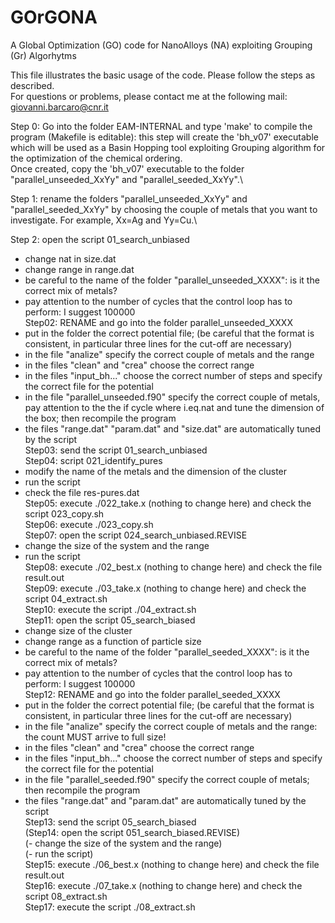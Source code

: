 # GOrGONA
A Global Optimization (GO) code for NanoAlloys (NA) exploiting Grouping (Gr) Algorhytms

This file illustrates the basic usage of the code. Please follow the steps as described. \
For questions or problems, please contact me at the following mail: giovanni.barcaro@cnr.it

Step 0: Go into the folder EAM-INTERNAL and type 'make' to compile the program (Makefile is editable): this step will create the 'bh_v07' executable which will be used as a Basin Hopping tool exploiting Grouping algorithm for the optimization of the chemical ordering. \
Once created, copy the 'bh_v07' executable to the folder "parallel_unseeded_XxYy" and "parallel_seeded_XxYy".\

Step 1: rename the folders "parallel_unseeded_XxYy" and "parallel_seeded_XxYy" by choosing the couple of metals that you want to investigate. For example, Xx=Ag and Yy=Cu.\

Step 2: open the script 01_search_unbiased
 - change nat in size.dat
 - change range in range.dat
 - be careful to the name of the folder "parallel_unseeded_XXXX": is it the correct mix of metals?
 - pay attention to the number of cycles that the control loop has to perform: I suggest 100000 \
 Step02: RENAME and go into the folder parallel_unseeded_XXXX
 - put in the folder the correct potential file; (be careful that the format is consistent, in particular three lines for the cut-off are necessary)
 - in the file "analize" specify the correct couple of metals and the range
 - in the files "clean" and "crea" choose the correct range
 - in the files "input_bh..." choose the correct number of steps and specify the correct file for the potential
 - in the file "parallel_unseeded.f90" specify the correct couple of metals, pay attention to the the if cycle where i.eq.nat and tune the dimension of the box; then recompile the program
 - the files "range.dat" "param.dat" and "size.dat" are automatically tuned by the script \
 Step03: send the script 01_search_unbiased \
 Step04: script 021_identify_pures 
 - modify the name of the metals and the dimension of the cluster
 - run the script
 - check the file res-pures.dat \
 Step05: execute ./022_take.x (nothing to change here) and check the script 023_copy.sh \
 Step06: execute ./023_copy.sh \
 Step07: open the script 024_search_unbiased.REVISE 
 - change the size of the system and the range
 - run the script \
 Step08: execute ./02_best.x (nothing to change here) and check the file result.out \
 Step09: execute ./03_take.x (nothing to change here) and check the script 04_extract.sh \
 Step10: execute the script ./04_extract.sh \
 Step11: open the script 05_search_biased
 - change size of the cluster
 - change range as a function of particle size
 - be careful to the name of the folder "parallel_seeded_XXXX": is it the correct mix of metals?
 - pay attention to the number of cycles that the control loop has to perform: I suggest 100000 \
 Step12: RENAME and go into the folder parallel_seeded_XXXX
 - put in the folder the correct potential file; (be careful that the format is consistent, in particular three lines for the cut-off are necessary)
 - in the file "analize" specify the correct couple of metals and the range: the count MUST arrive to full size!
 - in the files "clean" and "crea" choose the correct range
 - in the files "input_bh..." choose the correct number of steps and specify the correct file for the potential
 - in the file "parallel_seeded.f90" specify the correct couple of metals; then recompile the program
 - the files "range.dat" and "param.dat" are automatically tuned by the script \
 Step13: send the script 05_search_biased \
(Step14: open the script 051_search_biased.REVISE) \
(- change the size of the system and the range) \
(- run the script) \
 Step15: execute ./06_best.x (nothing to change here) and check the file result.out \
 Step16: execute ./07_take.x (nothing to change here) and check the script 08_extract.sh \
 Step17: execute the script ./08_extract.sh

